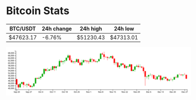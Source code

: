 # Bitcoin Stats

BTC/USDT|24h change|24h high|24h low|
|---|---|---|---|
|$47623.17|-6.76%|$51230.43|$47313.01|

<img src="./chart.svg">
